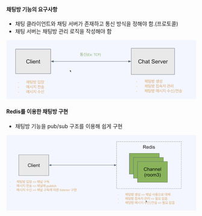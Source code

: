 #### 채팅방 기능의 요구사항

- 채팅 클라이언트와 채팅 서버가 존재하고 통신 방식을 정해야 함.(프로토콜)
- 채팅 서버는 채팅방 관리 로직을 작성해야 함

![Chat1](../images/Chat1.png)

#### Redis를 이용한 채팅방 구현

- 채팅방 기능을 pub/sub 구조를 이용해 쉽게 구현

![Chat2](../images/Chat2.png)